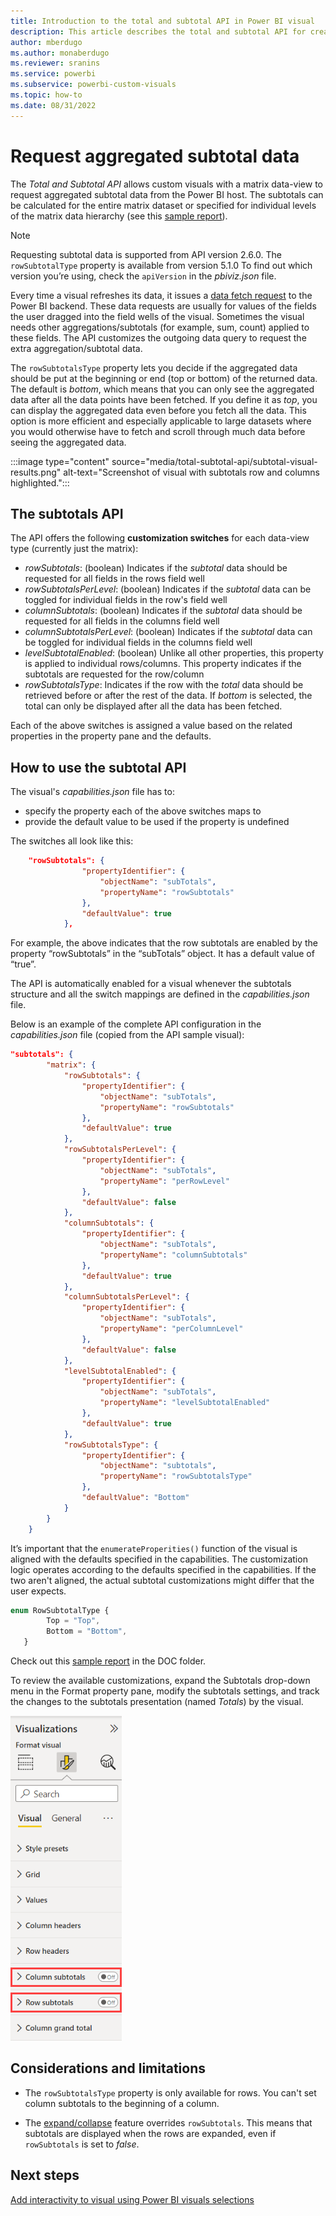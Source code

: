 ```yaml
---
title: Introduction to the total and subtotal API in Power BI visual
description: This article describes the total and subtotal API for creating Power BI visuals.
author: mberdugo
ms.author: monaberdugo
ms.reviewer: sranins
ms.service: powerbi
ms.subservice: powerbi-custom-visuals
ms.topic: how-to
ms.date: 08/31/2022
---
```


# Request aggregated subtotal data

The *Total and Subtotal API* allows custom visuals with a matrix data-view to request aggregated subtotal data from the Power BI host. The subtotals can be calculated for the entire matrix dataset or specified for individual levels of the matrix data hierarchy (see this [sample report](https://github.com/microsoft/Powerbi-Visuals-SampleMatrix/tree/master/doc)).

>[!NOTE]
>Requesting subtotal data is supported from API version 2.6.0. The `rowSubtotalType` property is available from version 5.1.0 To find out which version you’re using, check the `apiVersion` in the *pbiviz.json* file.

Every time a visual refreshes its data, it issues a [data fetch request](fetch-more-data.md) to the Power BI backend. These data requests are usually for values of the fields the user dragged into the field wells of the visual. Sometimes the visual needs other aggregations/subtotals (for example, sum, count) applied to these fields. The API customizes the outgoing data query to request the extra aggregation/subtotal data.

The `rowSubtotalsType` property lets you decide if the aggregated data should be put at the beginning or end (top or bottom) of the returned data. The default is *bottom*, which means that you can only see the aggregated data after all the data points have been fetched. If you define it as *top*, you can display the aggregated data even before you fetch all the data. This option is more efficient and especially applicable to large datasets where you would otherwise have to fetch and scroll through much data before seeing the aggregated data.

:::image type="content" source="media/total-subtotal-api/subtotal-visual-results.png" alt-text="Screenshot of visual with subtotals row and columns highlighted.":::

## The subtotals API

The API offers the following **customization switches** for each data-view type (currently just the matrix):

* *rowSubtotals*: (boolean) Indicates if the *subtotal* data should be requested for all fields in the rows field well
* *rowSubtotalsPerLevel*: (boolean) Indicates if the *subtotal* data can be toggled for individual fields in the row's field well
* *columnSubtotals*: (boolean) Indicates if the *subtotal* data should be requested for all fields in the columns field well
* *columnSubtotalsPerLevel*: (boolean) Indicates if the *subtotal* data can be toggled for individual fields in the columns field well
* *levelSubtotalEnabled*: (boolean) Unlike all other properties, this property is applied to individual rows/columns. This property indicates if the subtotals are requested for the row/column
* *rowSubtotalsType*: Indicates if the row with the *total* data should be retrieved before or after the rest of the data. If *bottom* is selected, the total can only be displayed after all the data has been fetched.

Each of the above switches is assigned a value based on the related properties in the property pane and the defaults.

## How to use the subtotal API

The visual's *capabilities.json* file has to:

* specify the property each of the above switches maps to
* provide the default value to be used if the property is undefined

The switches all look like this:

```json
    "rowSubtotals": { 
                "propertyIdentifier": { 
                    "objectName": "subTotals", 
                    "propertyName": "rowSubtotals" 
                }, 
                "defaultValue": true 
            },
```

For example, the above indicates that the row subtotals are enabled by the property “rowSubtotals” in the “subTotals” object. It has a default value of “true”.

The API is automatically enabled for a visual whenever the subtotals structure and all the switch mappings are defined in the *capabilities.json* file.

Below is an example of the complete API configuration in the *capabilities.json* file (copied from the API sample visual):

```json
"subtotals": { 
        "matrix": { 
            "rowSubtotals": { 
                "propertyIdentifier": { 
                    "objectName": "subTotals", 
                    "propertyName": "rowSubtotals" 
                }, 
                "defaultValue": true 
            }, 
            "rowSubtotalsPerLevel": { 
                "propertyIdentifier": { 
                    "objectName": "subTotals", 
                    "propertyName": "perRowLevel" 
                }, 
                "defaultValue": false 
            }, 
            "columnSubtotals": { 
                "propertyIdentifier": { 
                    "objectName": "subTotals", 
                    "propertyName": "columnSubtotals" 
                }, 
                "defaultValue": true 
            }, 
            "columnSubtotalsPerLevel": { 
                "propertyIdentifier": { 
                    "objectName": "subTotals", 
                    "propertyName": "perColumnLevel" 
                }, 
                "defaultValue": false 
            }, 
            "levelSubtotalEnabled": { 
                "propertyIdentifier": { 
                    "objectName": "subTotals", 
                    "propertyName": "levelSubtotalEnabled" 
                }, 
                "defaultValue": true 
            },
            "rowSubtotalsType": {
                "propertyIdentifier": {
                    "objectName": "subtotals",
                    "propertyName": "rowSubtotalsType"
                },
                "defaultValue": "Bottom"
            }
        } 
    }
```

It’s important that the `enumerateProperities()` function of the visual is aligned with the defaults specified in the capabilities. The customization logic operates according to the defaults specified in the capabilities. If the two aren't aligned,  the actual subtotal customizations might differ that the user expects.

```typescript
enum RowSubtotalType {
        Top = "Top",
        Bottom = "Bottom",
   }
```

Check out this [sample report](https://github.com/Microsoft/Powerbi-Visuals-SampleMatrix) in the DOC folder.

To review the available customizations, expand the Subtotals drop-down menu in the Format property pane, modify the subtotals settings, and track the changes to the subtotals presentation (named *Totals*) by the visual.

![Subtotals drop-down menu](../../visuals/media/desktop-matrix-visual/power-bi-subtotal.png)

## Considerations and limitations

* The `rowSubtotalsType` property is only available for rows. You can't set column subtotals to the beginning of a column.

* The [expand/collapse](./dataview-mappings.md#expanding-and-collapsing-row-headers) feature overrides `rowSubtotals`. This means that subtotals are displayed when the rows are expanded, even if `rowSubtotals` is set to *false*.

## Next steps

[Add interactivity to visual using Power BI visuals selections](selection-api.md)
